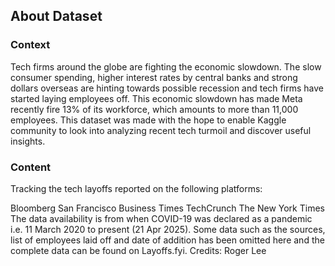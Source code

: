 
## About Dataset 
### Context
Tech firms around the globe are fighting the economic slowdown. The slow consumer spending, higher interest rates by central banks and strong dollars overseas are hinting towards possible recession and tech firms have started laying employees off. This economic slowdown has made Meta recently fire 13% of its workforce, which amounts to more than 11,000 employees. This dataset was made with the hope to enable Kaggle community to look into analyzing recent tech turmoil and discover useful insights.

### Content
Tracking the tech layoffs reported on the following platforms:

Bloomberg
San Francisco Business Times
TechCrunch
The New York Times
The data availability is from when COVID-19 was declared as a pandemic i.e. 11 March 2020 to present (21 Apr 2025).
Some data such as the sources, list of employees laid off and date of addition has been omitted here and the complete data can be found on Layoffs.fyi.
Credits: Roger Lee
